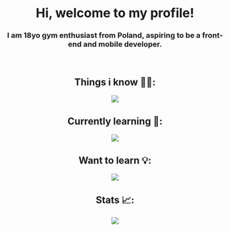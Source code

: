 <h1 align="center">Hi, welcome to my profile!</h1>
<h3 align="center">I am 18yo gym enthusiast from Poland, aspiring to be a front-end and mobile developer.</h3>

<br />

<h2 align="center">Things i know 💪🏻:</h2>
<p align="center">
  <a href="https://skillicons.dev">
    <img src="https://skillicons.dev/icons?i=html,css,javascript,typescript,tailwind,angular,reactivex,firebase" />
  </a>
</p>

<h2 align="center">Currently learning 🧠:</h2>
<p align="center">
  <a href="https://skillicons.dev">
    <img src="https://skillicons.dev/icons?i=dart,flutter,supabase,sqlite" />
  </a>
</p>

<h2 align="center">Want to learn 💡:</h2>
<p align="center">
  <a href="https://skillicons.dev">
    <img src="https://skillicons.dev/icons?i=solidity,rust" />
  </a>
</p>

<h2 align="center">Stats 📈:</h2>
<!-- <p align="center">
     <img align="center" src="https://github-readme-streak-stats.herokuapp.com/?user=pulpetto&theme=dark&hide_border=true" />
</p> -->
<p align="center">
     <img align="center" src="https://github-readme-stats.vercel.app/api/top-langs/?username=pulpetto&theme=dark&hide_border=true&include_all_commits=true&count_private=true&layout=compact" />
</p>

